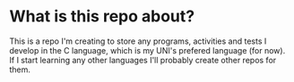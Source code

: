 # What is this repo about?
This is a repo I'm creating to store any programs, activities and tests I develop in the C language, which is my UNI's prefered language (for now). If I start learning any other languages I'll probably create other
repos for them.
